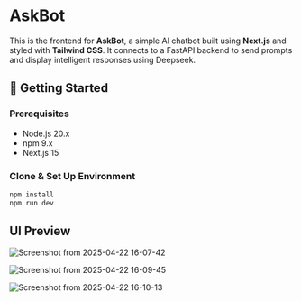 # AskBot
This is the frontend for **AskBot**, a simple AI chatbot built using **Next.js** and styled with **Tailwind CSS**. 
It connects to a FastAPI backend to send prompts and display intelligent responses using Deepseek.

## 🚀 Getting Started

### Prerequisites
- Node.js 20.x
- npm 9.x
- Next.js 15
  
### Clone & Set Up Environment
```bash
npm install
npm run dev
```

## UI Preview
![Screenshot from 2025-04-22 16-07-42](https://github.com/user-attachments/assets/c33c7dd9-0499-4232-9b9e-710b845a1fb9)

![Screenshot from 2025-04-22 16-09-45](https://github.com/user-attachments/assets/5e14580e-b508-4167-89d6-c4d2b114eb4d)

![Screenshot from 2025-04-22 16-10-13](https://github.com/user-attachments/assets/124d9b1e-39c6-4d38-960c-94ee0d0c8011)
